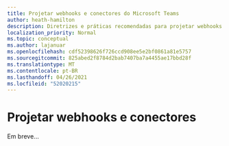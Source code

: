 ```yaml
---
title: Projetar webhooks e conectores do Microsoft Teams
author: heath-hamilton
description: Diretrizes e práticas recomendadas para projetar webhooks e conectores para o Microsoft Teams.
localization_priority: Normal
ms.topic: conceptual
ms.author: lajanuar
ms.openlocfilehash: cdf52398626f726ccd908ee5e2bf0861a81e5757
ms.sourcegitcommit: 825abed2f8784d2bab7407ba7a4455ae17bbd28f
ms.translationtype: MT
ms.contentlocale: pt-BR
ms.lasthandoff: 04/26/2021
ms.locfileid: "52020215"
---
```

# <a name="design-webhooks-and-connectors"></a>Projetar webhooks e conectores

Em breve...
